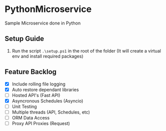 # PythonMicroservice
Sample Microservice done in Python

## Setup Guide
1. Run the script `.\setup.ps1` in the root of the folder (It will create a virtual env and install required packages)

## Feature Backlog
- [x] Include rolling file logging
- [x] Auto restore dependant libraries
- [ ] Hosted API's (Fast API)
- [x] Asyncronous Schedules (Asyncio)
- [ ] Unit Testing
- [ ] Multiple threads (API, Schedules, etc)
- [ ] ORM Data Access
- [ ] Proxy API Proxies (Request)
